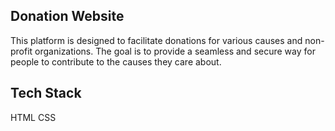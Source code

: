 ## Donation Website
This platform is designed to facilitate donations for various causes and non-profit organizations. The goal is to provide a seamless and secure way for people to contribute to the causes they care about.

## Tech Stack
HTML
CSS


